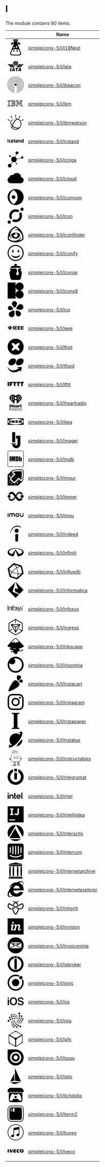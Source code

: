 # I

The module contains 60 items.



| |Name|
|:---:|---|
| ![illustration of simpleicons-5/I/I18Next](../../simpleicons-5/I/I18Next.png) | [simpleicons-5/I/I18Next](../../simpleicons-5/I/I18Next.md) |
| ![illustration of simpleicons-5/I/Iata](../../simpleicons-5/I/Iata.png) | [simpleicons-5/I/Iata](../../simpleicons-5/I/Iata.md) |
| ![illustration of simpleicons-5/I/Ibeacon](../../simpleicons-5/I/Ibeacon.png) | [simpleicons-5/I/Ibeacon](../../simpleicons-5/I/Ibeacon.md) |
| ![illustration of simpleicons-5/I/Ibm](../../simpleicons-5/I/Ibm.png) | [simpleicons-5/I/Ibm](../../simpleicons-5/I/Ibm.md) |
| ![illustration of simpleicons-5/I/Ibmwatson](../../simpleicons-5/I/Ibmwatson.png) | [simpleicons-5/I/Ibmwatson](../../simpleicons-5/I/Ibmwatson.md) |
| ![illustration of simpleicons-5/I/Iceland](../../simpleicons-5/I/Iceland.png) | [simpleicons-5/I/Iceland](../../simpleicons-5/I/Iceland.md) |
| ![illustration of simpleicons-5/I/Icinga](../../simpleicons-5/I/Icinga.png) | [simpleicons-5/I/Icinga](../../simpleicons-5/I/Icinga.md) |
| ![illustration of simpleicons-5/I/Icloud](../../simpleicons-5/I/Icloud.png) | [simpleicons-5/I/Icloud](../../simpleicons-5/I/Icloud.md) |
| ![illustration of simpleicons-5/I/Icomoon](../../simpleicons-5/I/Icomoon.png) | [simpleicons-5/I/Icomoon](../../simpleicons-5/I/Icomoon.md) |
| ![illustration of simpleicons-5/I/Icon](../../simpleicons-5/I/Icon.png) | [simpleicons-5/I/Icon](../../simpleicons-5/I/Icon.md) |
| ![illustration of simpleicons-5/I/Iconfinder](../../simpleicons-5/I/Iconfinder.png) | [simpleicons-5/I/Iconfinder](../../simpleicons-5/I/Iconfinder.md) |
| ![illustration of simpleicons-5/I/Iconify](../../simpleicons-5/I/Iconify.png) | [simpleicons-5/I/Iconify](../../simpleicons-5/I/Iconify.md) |
| ![illustration of simpleicons-5/I/Iconjar](../../simpleicons-5/I/Iconjar.png) | [simpleicons-5/I/Iconjar](../../simpleicons-5/I/Iconjar.md) |
| ![illustration of simpleicons-5/I/Icons8](../../simpleicons-5/I/Icons8.png) | [simpleicons-5/I/Icons8](../../simpleicons-5/I/Icons8.md) |
| ![illustration of simpleicons-5/I/Icq](../../simpleicons-5/I/Icq.png) | [simpleicons-5/I/Icq](../../simpleicons-5/I/Icq.md) |
| ![illustration of simpleicons-5/I/Ieee](../../simpleicons-5/I/Ieee.png) | [simpleicons-5/I/Ieee](../../simpleicons-5/I/Ieee.md) |
| ![illustration of simpleicons-5/I/Ifixit](../../simpleicons-5/I/Ifixit.png) | [simpleicons-5/I/Ifixit](../../simpleicons-5/I/Ifixit.md) |
| ![illustration of simpleicons-5/I/Ifood](../../simpleicons-5/I/Ifood.png) | [simpleicons-5/I/Ifood](../../simpleicons-5/I/Ifood.md) |
| ![illustration of simpleicons-5/I/Ifttt](../../simpleicons-5/I/Ifttt.png) | [simpleicons-5/I/Ifttt](../../simpleicons-5/I/Ifttt.md) |
| ![illustration of simpleicons-5/I/Iheartradio](../../simpleicons-5/I/Iheartradio.png) | [simpleicons-5/I/Iheartradio](../../simpleicons-5/I/Iheartradio.md) |
| ![illustration of simpleicons-5/I/Ikea](../../simpleicons-5/I/Ikea.png) | [simpleicons-5/I/Ikea](../../simpleicons-5/I/Ikea.md) |
| ![illustration of simpleicons-5/I/Imagej](../../simpleicons-5/I/Imagej.png) | [simpleicons-5/I/Imagej](../../simpleicons-5/I/Imagej.md) |
| ![illustration of simpleicons-5/I/Imdb](../../simpleicons-5/I/Imdb.png) | [simpleicons-5/I/Imdb](../../simpleicons-5/I/Imdb.md) |
| ![illustration of simpleicons-5/I/Imgur](../../simpleicons-5/I/Imgur.png) | [simpleicons-5/I/Imgur](../../simpleicons-5/I/Imgur.md) |
| ![illustration of simpleicons-5/I/Immer](../../simpleicons-5/I/Immer.png) | [simpleicons-5/I/Immer](../../simpleicons-5/I/Immer.md) |
| ![illustration of simpleicons-5/I/Imou](../../simpleicons-5/I/Imou.png) | [simpleicons-5/I/Imou](../../simpleicons-5/I/Imou.md) |
| ![illustration of simpleicons-5/I/Indeed](../../simpleicons-5/I/Indeed.png) | [simpleicons-5/I/Indeed](../../simpleicons-5/I/Indeed.md) |
| ![illustration of simpleicons-5/I/Infiniti](../../simpleicons-5/I/Infiniti.png) | [simpleicons-5/I/Infiniti](../../simpleicons-5/I/Infiniti.md) |
| ![illustration of simpleicons-5/I/Influxdb](../../simpleicons-5/I/Influxdb.png) | [simpleicons-5/I/Influxdb](../../simpleicons-5/I/Influxdb.md) |
| ![illustration of simpleicons-5/I/Informatica](../../simpleicons-5/I/Informatica.png) | [simpleicons-5/I/Informatica](../../simpleicons-5/I/Informatica.md) |
| ![illustration of simpleicons-5/I/Infosys](../../simpleicons-5/I/Infosys.png) | [simpleicons-5/I/Infosys](../../simpleicons-5/I/Infosys.md) |
| ![illustration of simpleicons-5/I/Ingress](../../simpleicons-5/I/Ingress.png) | [simpleicons-5/I/Ingress](../../simpleicons-5/I/Ingress.md) |
| ![illustration of simpleicons-5/I/Inkscape](../../simpleicons-5/I/Inkscape.png) | [simpleicons-5/I/Inkscape](../../simpleicons-5/I/Inkscape.md) |
| ![illustration of simpleicons-5/I/Insomnia](../../simpleicons-5/I/Insomnia.png) | [simpleicons-5/I/Insomnia](../../simpleicons-5/I/Insomnia.md) |
| ![illustration of simpleicons-5/I/Instacart](../../simpleicons-5/I/Instacart.png) | [simpleicons-5/I/Instacart](../../simpleicons-5/I/Instacart.md) |
| ![illustration of simpleicons-5/I/Instagram](../../simpleicons-5/I/Instagram.png) | [simpleicons-5/I/Instagram](../../simpleicons-5/I/Instagram.md) |
| ![illustration of simpleicons-5/I/Instapaper](../../simpleicons-5/I/Instapaper.png) | [simpleicons-5/I/Instapaper](../../simpleicons-5/I/Instapaper.md) |
| ![illustration of simpleicons-5/I/Instatus](../../simpleicons-5/I/Instatus.png) | [simpleicons-5/I/Instatus](../../simpleicons-5/I/Instatus.md) |
| ![illustration of simpleicons-5/I/Instructables](../../simpleicons-5/I/Instructables.png) | [simpleicons-5/I/Instructables](../../simpleicons-5/I/Instructables.md) |
| ![illustration of simpleicons-5/I/Integromat](../../simpleicons-5/I/Integromat.png) | [simpleicons-5/I/Integromat](../../simpleicons-5/I/Integromat.md) |
| ![illustration of simpleicons-5/I/Intel](../../simpleicons-5/I/Intel.png) | [simpleicons-5/I/Intel](../../simpleicons-5/I/Intel.md) |
| ![illustration of simpleicons-5/I/Intellijidea](../../simpleicons-5/I/Intellijidea.png) | [simpleicons-5/I/Intellijidea](../../simpleicons-5/I/Intellijidea.md) |
| ![illustration of simpleicons-5/I/Interactjs](../../simpleicons-5/I/Interactjs.png) | [simpleicons-5/I/Interactjs](../../simpleicons-5/I/Interactjs.md) |
| ![illustration of simpleicons-5/I/Intercom](../../simpleicons-5/I/Intercom.png) | [simpleicons-5/I/Intercom](../../simpleicons-5/I/Intercom.md) |
| ![illustration of simpleicons-5/I/Internetarchive](../../simpleicons-5/I/Internetarchive.png) | [simpleicons-5/I/Internetarchive](../../simpleicons-5/I/Internetarchive.md) |
| ![illustration of simpleicons-5/I/Internetexplorer](../../simpleicons-5/I/Internetexplorer.png) | [simpleicons-5/I/Internetexplorer](../../simpleicons-5/I/Internetexplorer.md) |
| ![illustration of simpleicons-5/I/Intigriti](../../simpleicons-5/I/Intigriti.png) | [simpleicons-5/I/Intigriti](../../simpleicons-5/I/Intigriti.md) |
| ![illustration of simpleicons-5/I/Invision](../../simpleicons-5/I/Invision.png) | [simpleicons-5/I/Invision](../../simpleicons-5/I/Invision.md) |
| ![illustration of simpleicons-5/I/Invoiceninja](../../simpleicons-5/I/Invoiceninja.png) | [simpleicons-5/I/Invoiceninja](../../simpleicons-5/I/Invoiceninja.md) |
| ![illustration of simpleicons-5/I/Iobroker](../../simpleicons-5/I/Iobroker.png) | [simpleicons-5/I/Iobroker](../../simpleicons-5/I/Iobroker.md) |
| ![illustration of simpleicons-5/I/Ionic](../../simpleicons-5/I/Ionic.png) | [simpleicons-5/I/Ionic](../../simpleicons-5/I/Ionic.md) |
| ![illustration of simpleicons-5/I/Ios](../../simpleicons-5/I/Ios.png) | [simpleicons-5/I/Ios](../../simpleicons-5/I/Ios.md) |
| ![illustration of simpleicons-5/I/Iota](../../simpleicons-5/I/Iota.png) | [simpleicons-5/I/Iota](../../simpleicons-5/I/Iota.md) |
| ![illustration of simpleicons-5/I/Ipfs](../../simpleicons-5/I/Ipfs.png) | [simpleicons-5/I/Ipfs](../../simpleicons-5/I/Ipfs.md) |
| ![illustration of simpleicons-5/I/Issuu](../../simpleicons-5/I/Issuu.png) | [simpleicons-5/I/Issuu](../../simpleicons-5/I/Issuu.md) |
| ![illustration of simpleicons-5/I/Istio](../../simpleicons-5/I/Istio.png) | [simpleicons-5/I/Istio](../../simpleicons-5/I/Istio.md) |
| ![illustration of simpleicons-5/I/Itchdotio](../../simpleicons-5/I/Itchdotio.png) | [simpleicons-5/I/Itchdotio](../../simpleicons-5/I/Itchdotio.md) |
| ![illustration of simpleicons-5/I/Iterm2](../../simpleicons-5/I/Iterm2.png) | [simpleicons-5/I/Iterm2](../../simpleicons-5/I/Iterm2.md) |
| ![illustration of simpleicons-5/I/Itunes](../../simpleicons-5/I/Itunes.png) | [simpleicons-5/I/Itunes](../../simpleicons-5/I/Itunes.md) |
| ![illustration of simpleicons-5/I/Iveco](../../simpleicons-5/I/Iveco.png) | [simpleicons-5/I/Iveco](../../simpleicons-5/I/Iveco.md) |



